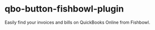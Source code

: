 # qbo-button-fishbowl-plugin

Easily find your invoices and bills on QuickBooks Online from Fishbowl.
